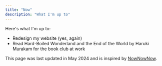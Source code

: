 ```yaml
---
title: "Now"
description: "What I'm up to"
---
```


Here's what I'm up to:

- Redesign my website (yes, again)
- Read Hard-Boiled Wonderland and the End of the World by Haruki Murakam for
  the book club at work

This page was last updated in May 2024 and is inspired by [NowNowNow](https://nownownow.com).
